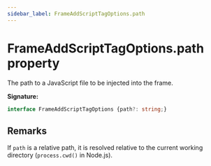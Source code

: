 ```yaml
---
sidebar_label: FrameAddScriptTagOptions.path
---
```

# FrameAddScriptTagOptions.path property

The path to a JavaScript file to be injected into the frame.

**Signature:**

```typescript
interface FrameAddScriptTagOptions {path?: string;}
```

## Remarks

If `path` is a relative path, it is resolved relative to the current working directory (`process.cwd()` in Node.js).

